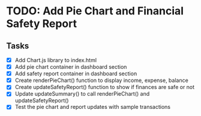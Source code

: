 # TODO: Add Pie Chart and Financial Safety Report

## Tasks
- [x] Add Chart.js library to index.html
- [x] Add pie chart container in dashboard section
- [x] Add safety report container in dashboard section
- [x] Create renderPieChart() function to display income, expense, balance
- [x] Create updateSafetyReport() function to show if finances are safe or not
- [x] Update updateSummary() to call renderPieChart() and updateSafetyReport()
- [x] Test the pie chart and report updates with sample transactions
